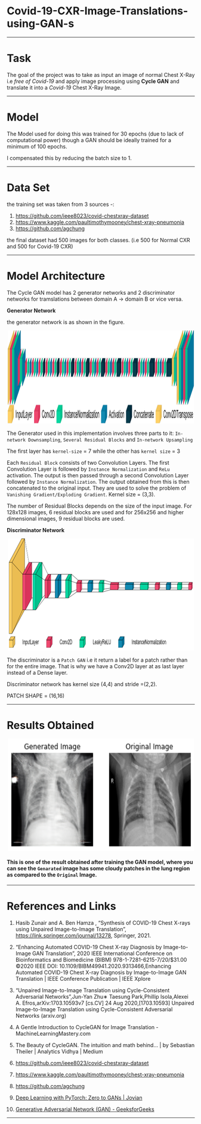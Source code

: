 # Covid-19-CXR-Image-Translations-using-GAN-s

<hr/>

# Task
The goal of the project was to take as input an image of normal Chest X-Ray i.e *free of Covid-19* and apply image processing using **Cycle GAN** and translate it into a *Covid-19* Chest X-Ray Image.

<hr/>

# Model 
The Model used for doing this was trained for 30 epochs (due to lack of computational power) though a GAN should be ideally trained for a minimum of 100 epochs.

I compensated this by reducing the batch size to 1.
<hr/>

# Data Set 

the training set was taken from 3 sources -: 

1. https://github.com/ieee8023/covid-chestxray-dataset
2. https://www.kaggle.com/paultimothymooney/chest-xray-pneumonia
3. https://github.com/agchung

the final dataset had 500 images for both classes. (i.e 500 for Normal CXR and 500 for Covid-19 CXR)

<hr/>

# Model Architecture

The Cycle GAN model has 2 generator networks and 2 discriminator networks for tramslations between domain A -> domain B or vice versa.

**Generator Network**

the generator network is as shown in the figure.

<p align="center">
  <img src="./model_view.png" height ="250" width="500" title="Generator Model">
</p>

The Generator used in this implementation involves three parts to it: `In-network Downsampling`, `Several Residual Blocks` and `In-network Upsampling`

The first layer has `kernel-size` = 7 while the other has `kernel size` = 3

Each `Residual Block` consists of two Convolution Layers. The first Convolution Layer is followed by `Instance Normalization` and `ReLu` activation. The output is then passed through a second Convolution Layer followed by `Instance Normalization`. The output obtained from this is then concatenated to the original input. 
They are used to solve the problem of `Vanishing Gradient/Exploding Gradient`.
Kernel size = (3,3).

The number of Residual Blocks depends on the size of the input image. For 128x128 images, 6 residual blocks are used and for 256x256 and higher dimensional images, 9 residual blocks are used.


**Discriminator Network**

<p align="center">
  <img src="./discriminator_model_view.png" height ="300" width="500" title="Discriminator Model">
</p>

The discriminator is a `Patch GAN` i.e it return a label for a patch rather than for the entire image. That is why we have a Conv2D layer at as last layer instead of a Dense layer. 

Discriminator network has kernel size (4,4) and stride =(2,2).

PATCH SHAPE = (16,16)

<hr/>

# Results Obtained

<p align="center">
  <img src="./Generated_vs_Original5.png" height ="300" width="500" title="Generated v/s Original Image -Result">
</p>

#### This is one of the result obtained after training the GAN model, where you can see the `Genarated` image has some cloudy patches in the lung region as compared to the `Original` Image.

<hr/>

# References and Links

1. Hasib Zunair and A. Ben Hamza , “Synthesis of COVID-19 Chest X-rays using Unpaired Image-to-Image Translation”, https://link.springer.com/journal/13278, Springer, 2021.

2. “Enhancing Automated COVID-19 Chest X-ray Diagnosis by Image-to-Image GAN Translation”, 2020 IEEE International Conference on Bioinformatics and Biomedicine (BIBM) 978-1-7281-6215-7/20/$31.00 ©2020 IEEE DOI: 10.1109/BIBM49941.2020.9313466,Enhancing Automated COVID-19 Chest X-ray Diagnosis by Image-to-Image GAN Translation | IEEE Conference Publication | IEEE Xplore

3. “Unpaired Image-to-Image Translation using Cycle-Consistent Adversarial Networks”,Jun-Yan Zhu∗
Taesung Park,Phillip Isola,Alexei A. Efros,arXiv:1703.10593v7 [cs.CV] 24 Aug 2020,[1703.10593] Unpaired Image-to-Image Translation using Cycle-Consistent Adversarial Networks (arxiv.org)

4. A Gentle Introduction to CycleGAN for Image Translation - MachineLearningMastery.com 
5. The Beauty of CycleGAN. The intuition and math behind… | by Sebastian Theiler | Analytics Vidhya | Medium 
6. https://github.com/ieee8023/covid-chestxray-dataset 
7. https://www.kaggle.com/paultimothymooney/chest-xray-pneumonia
8. https://github.com/agchung
9. [Deep Learning with PyTorch: Zero to GANs | Jovian](https://jovian.com/learn/deep-learning-with-pytorch-zero-to-gans)
10. [Generative Adversarial Network (GAN) - GeeksforGeeks](https://www.geeksforgeeks.org/generative-adversarial-network-gan/)


<hr/>





